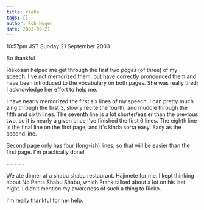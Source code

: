 ```yaml
---
title: rieko
tags: []
author: Rob Nugen
date: 2003-09-21
---
```


<p class=date>10:57pm JST Sunday 21 September 2003</p>

<p>So thankful</p>

<p>Riekosan helped me get through the first two <em>pages</em> (of
three) of my speech.  I've not memorized them, but have correctly
pronounced them and have been introduced to the vocabulary on both
pages.  She was really tired; I acknowledge her effort to help me.</p>

<p>I have nearly memorized the first six lines of my speech.  I can
pretty much zing through the first 3, slowly recite the fourth, and
muddle through the fifth and sixth lines.  The seventh line is a lot
shorter/easier than the previous two, so it is nearly a given once
I've finished the first 6 lines.  The eighth line is the final line on
the first page, and it's kinda sorta easy.  Easy as the second
line.</p>

<p>Second page only has four (long-ish) lines, so that will be easier
than the first page.   I'm practically done!</p>

<p>- - - - -</p>

<p>We ate dinner at a shabu shabu restaurant.   Hajimete for me.  I
kept thinking about No Pants Shabu Shabu, which Frank talked about a
lot on his last night.  I didn't mention my awareness of such a thing
to Rieko.</p>

<p>I'm really thankful for her help.</p>
